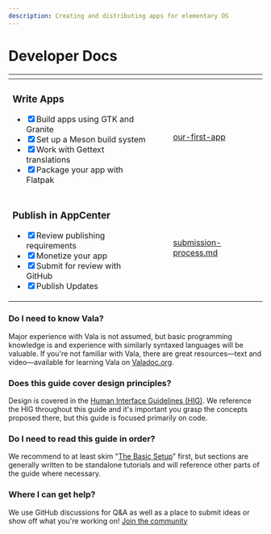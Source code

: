 ```yaml
---
description: Creating and distributing apps for elementary OS
---
```


# Developer Docs

<table data-card-size="large" data-view="cards"><thead><tr><th></th><th data-hidden></th><th data-hidden></th><th data-hidden data-card-target data-type="content-ref"></th></tr></thead><tbody><tr><td><h3>Write Apps</h3><ul class="contains-task-list"><li><input type="checkbox" checked>Build apps using GTK and Granite</li><li><input type="checkbox" checked>Set up a Meson build system</li><li><input type="checkbox" checked>Work with Gettext translations</li><li><input type="checkbox" checked>Package your app with Flatpak</li></ul></td><td></td><td></td><td><a href="writing-apps/our-first-app/">our-first-app</a></td></tr><tr><td><h3>Publish in AppCenter</h3><ul class="contains-task-list"><li><input type="checkbox" checked>Review publishing requirements</li><li><input type="checkbox" checked>Monetize your app</li><li><input type="checkbox" checked>Submit for review with GitHub</li><li><input type="checkbox" checked>Publish Updates</li></ul></td><td></td><td></td><td><a href="appcenter/submission-process.md">submission-process.md</a></td></tr></tbody></table>

### Do I need to know Vala?

Major experience with Vala is not assumed, but basic programming knowledge is and experience with similarly syntaxed languages will be valuable. If you're not familiar with Vala, there are great resources—text and video—available for learning Vala on [Valadoc.org](https://valadoc.org/).

### Does this guide cover design principles?

Design is covered in the [Human Interface Guidelines (HIG)](https://docs.elementary.io/hig/). We reference the HIG throughout this guide and it's important you grasp the concepts proposed there, but this guide is focused primarily on code.

### Do I need to read this guide in order?

We recommend to at least skim "[The Basic Setup](writing-apps/the-basic-setup.md)" first, but sections are generally written to be standalone tutorials and will reference other parts of the guide where necessary.

### Where I can get help?

We use GitHub discussions for Q\&A as well as a place to submit ideas or show off what you're working on! [Join the community](https://github.com/elementary/docs/discussions)
